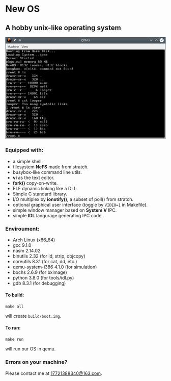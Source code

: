 New OS
======

A hobby unix-like operating system
------

<img src=docs/1.png>

### Equipped with:

- a simple shell.
- filesystem **NeFS** made from stratch.
- busybox-like command line utils.
- **vi** as the text editor.
- **fork()** copy-on-write.
- ELF dynamic linking like a DLL.
- Simple C standard library.
- I/O multiplex by **ionotify()**,
  a subset of poll() from stratch.
- optional graphical user interface
  (toggle by `VIDEO=1` in Makefile).
- simple window manager based on **System V** IPC.
- simple **IDL** langurage generating IPC code.

### Enviroument:

- Arch Linux (x86_64)
- gcc 9.1.0
- nasm 2.14.02
- binutils 2.32 (for ld, strip, objcopy)
- coreutils 8.31 (for cat, dd, etc.)
- qemu-system-i386 4.1.0 (for simulation)
- bochs 2.6.9 (for bximage)
- python 3.8.0 (for tools/idl.py)
- gdb 8.3.1 (for debugging)

#### To build:
`make all`

will create `build/boot.img`.

#### To run:
`make run`

will run our OS in qemu.

### Errors on your machine?
Please contact me at <u>17721388340@163.com</u>.